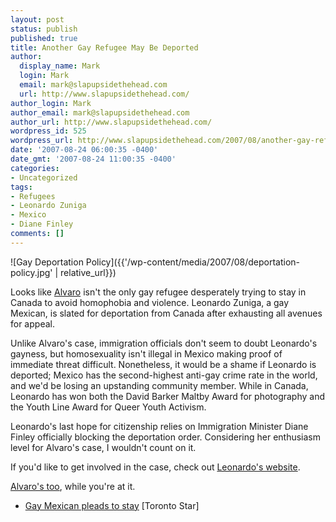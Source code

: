 ```yaml
---
layout: post
status: publish
published: true
title: Another Gay Refugee May Be Deported
author:
  display_name: Mark
  login: Mark
  email: mark@slapupsidethehead.com
  url: http://www.slapupsidethehead.com/
author_login: Mark
author_email: mark@slapupsidethehead.com
author_url: http://www.slapupsidethehead.com/
wordpress_id: 525
wordpress_url: http://www.slapupsidethehead.com/2007/08/another-gay-refugee/
date: '2007-08-24 06:00:35 -0400'
date_gmt: '2007-08-24 11:00:35 -0400'
categories:
- Uncategorized
tags:
- Refugees
- Leonardo Zuniga
- Mexico
- Diane Finley
comments: []
---
```

![Gay Deportation Policy]({{'/wp-content/media/2007/08/deportation-policy.jpg' | relative_url}})

Looks like [Alvaro](http://www.slapupsidethehead.com/2007/08/gay-refugee-deported/ "How many of these cases are there?") isn't the only gay refugee desperately trying to stay in Canada to avoid homophobia and violence. Leonardo Zuniga, a gay Mexican, is slated for deportation from Canada after exhausting all avenues for appeal.

Unlike Alvaro's case, immigration officials don't seem to doubt Leonardo's gayness, but homosexuality isn't illegal in Mexico making proof of immediate threat difficult. Nonetheless, it would be a shame if Leonardo is deported; Mexico has the second-highest anti-gay crime rate in the world, and we'd be losing an upstanding community member. While in Canada, Leonardo has won both the David Barker Maltby Award for photography and the Youth Line Award for Queer Youth Activism.

Leonardo's last hope for citizenship relies on Immigration Minister Diane Finley officially blocking the deportation order. Considering her enthusiasm level for Alvaro's case, I wouldn't count on it.

If you'd like to get involved in the case, check out [Leonardo's website](http://www.leonardozuniga.ca/ "There's nothing to lose!").

[Alvaro's too](http://orangehabitat.com/alvaro/ "Help the kid out, why not?"), while you're at it.

- [Gay Mexican pleads to stay](http://torontosun.com/News/Canada/2007/08/23/4440039-sun.html) [Toronto Star]
